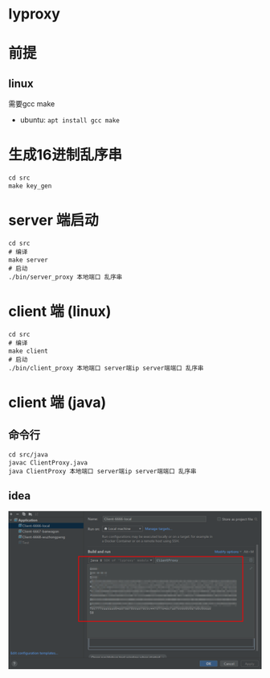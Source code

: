 # lyproxy

# 前提

## linux 

需要gcc make

- ubuntu: ` apt install gcc make `

# 生成16进制乱序串

```shell
cd src
make key_gen
```

# server 端启动

```shell
cd src
# 编译
make server
# 启动
./bin/server_proxy 本地端口 乱序串
```

# client 端 (linux)

```shell
cd src
# 编译
make client
# 启动
./bin/client_proxy 本地端口 server端ip server端端口 乱序串
```

# client 端 (java)

## 命令行

```shell
cd src/java
javac ClientProxy.java
java ClientProxy 本地端口 server端ip server端端口 乱序串
```

## idea

<img src="doc/client_java_idea.png">